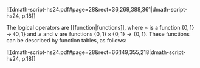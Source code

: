 
![[dmath-script-hs24.pdf#page=28&rect=36,269,388,361|dmath-script-hs24, p.18]]

The logical operators are [[function|functions]], where $\neg$ is a function $\{0,1\} \to \{0,1\}$ and $\land$ and $\lor$ are functions $\{0,1\} \times \{0,1\} \to \{0,1\}$. These functions can be described by function tables, as follows:

![[dmath-script-hs24.pdf#page=28&rect=66,149,355,218|dmath-script-hs24, p.18]]
